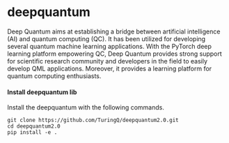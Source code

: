 # deepquantum

Deep Quantum aims at establishing a bridge between artificial intelligence (AI) and quantum computing (QC). It has been utilized for developing several quantum machine learning applications. With the PyTorch deep learning platform empowering QC, Deep Quantum provides strong support for scientific research community and developers in the field to easily develop QML applications. Moreover, it provides a learning platform for quantum computing enthusiasts.


#### Install deepquantum lib

Install the deepquantum with the following commands.

    git clone https://github.com/TuringQ/deepquantum2.0.git
    cd deepquantum2.0
    pip install -e .
